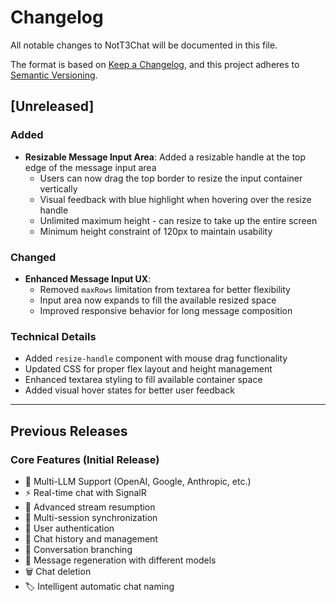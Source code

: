 # Changelog

All notable changes to NotT3Chat will be documented in this file.

The format is based on [Keep a Changelog](https://keepachangelog.com/en/1.0.0/),
and this project adheres to [Semantic Versioning](https://semver.org/spec/v2.0.0.html).

## [Unreleased]

### Added
- **Resizable Message Input Area**: Added a resizable handle at the top edge of the message input area
  - Users can now drag the top border to resize the input container vertically
  - Visual feedback with blue highlight when hovering over the resize handle
  - Unlimited maximum height - can resize to take up the entire screen
  - Minimum height constraint of 120px to maintain usability

### Changed
- **Enhanced Message Input UX**: 
  - Removed `maxRows` limitation from textarea for better flexibility
  - Input area now expands to fill the available resized space
  - Improved responsive behavior for long message composition

### Technical Details
- Added `resize-handle` component with mouse drag functionality
- Updated CSS for proper flex layout and height management
- Enhanced textarea styling to fill available container space
- Added visual hover states for better user feedback

---

## Previous Releases

### Core Features (Initial Release)
- 🤖 Multi-LLM Support (OpenAI, Google, Anthropic, etc.)
- ⚡ Real-time chat with SignalR
- 🔄 Advanced stream resumption
- 🤝 Multi-session synchronization
- 🔐 User authentication
- 📜 Chat history and management
- 🔀 Conversation branching
- 🔄 Message regeneration with different models
- 🗑️ Chat deletion
- 🏷️ Intelligent automatic chat naming
